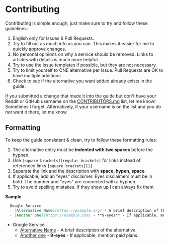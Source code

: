 # Contributing

Contributing is simple enough, just make sure to try and follow these guidelines:

1. English only for Issues & Pull Requests.
2. Try to fill out as much info as you can. This makes it easier for me to quickly approve changes.
3. No personal opinions on why a service should be removed. Links to articles with details is much more helpful.
4. Try to use the Issue templates if possible, but they are not necessary.
5. Try to limit yourself to ONE alternative per Issue. Pull Requests are OK to have multiple additions.
6. Check to see if the alternative you want added already exists in the guide.

If you submitted a change that made it into the guide but don't have your Reddit or GitHub username on the [CONTRIBUTORS.md](https://github.com/tycrek/degoogle/blob/master/CONTRIBUTORS.md) list, let me know! Sometimes I forget. Alternatively, if your username is on the list and you do *not* want it there, let me know.

## Formatting

To keep the guide consistent & clean, try to follow these formatting rules:

1. The alternative entry must be **indented with two spaces** before the hyphen.
2. Use `[square brackets](regular brackets)` for links instead of referenced links `[square brackets][1]`
3. Separate the link and the description with **space, hypen, space**.
4. If applicable, add an "eyes" disclaimer. Eyes disclaimers must be in bold. The number and "eyes" are connected with a hyphen.
5. Try to avoid spelling mistakes. If they show up I can always fix them.

**Sample**

```markdown
- Google Service
  - [Alternative Name](https://example.org) - A brief description of the alternative.
  - [Another one](https://example.com) - **9-eyes** - If applicable, mention paid plans.
```

- Google Service
  - [Alternative Name](https://alternative.link) - A brief description of the alternative.
  - [Another one](https://example.com) - **9-eyes** - If applicable, mention paid plans.
